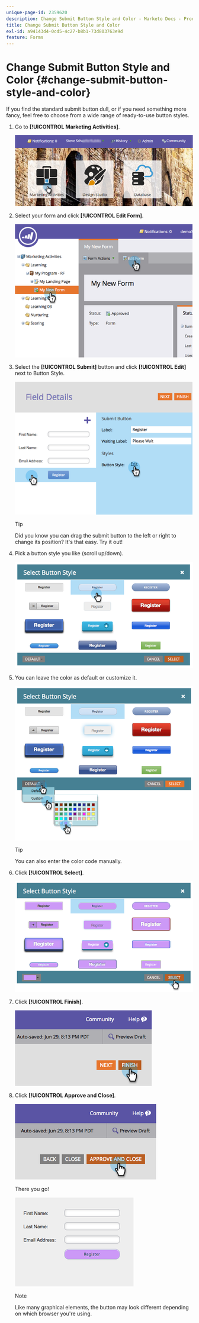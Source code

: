 ```yaml
---
unique-page-id: 2359620
description: Change Submit Button Style and Color - Marketo Docs - Product Documentation
title: Change Submit Button Style and Color
exl-id: a94143d4-0cd5-4c27-b8b1-73d803763e9d
feature: Forms
---
```

# Change Submit Button Style and Color {#change-submit-button-style-and-color}

If you find the standard submit button dull, or if you need something more fancy, feel free to choose from a wide range of ready-to-use button styles.

1. Go to **[!UICONTROL Marketing Activities]**.

   ![](assets/login-marketing-activities-3.png)

1. Select your form and click **[!UICONTROL Edit Form]**.

   ![](assets/image2014-9-15-16-3a54-3a36.png)

1. Select the **[!UICONTROL Submit]** button and click **[!UICONTROL Edit]** next to Button Style.

   ![](assets/image2014-9-15-16-3a54-3a56.png)

   >[!TIP]
   >
   >Did you know you can drag the submit button to the left or right to change its position? It's that easy. Try it out!

1. Pick a button style you like (scroll up/down).

   ![](assets/image2014-9-15-16-3a55-3a30.png)

1. You can leave the color as default or customize it.

   ![](assets/image2014-9-15-16-3a56-3a0.png)

   >[!TIP]
   >
   >You can also enter the color code manually.

1. Click **[!UICONTROL Select]**.

   ![](assets/image2014-9-15-16-3a56-3a37.png)

1. Click **[!UICONTROL Finish]**.

   ![](assets/image2014-9-15-16-3a56-3a52.png)

1. Click **[!UICONTROL Approve and Close]**.

   ![](assets/image2014-9-15-16-3a57-3a10.png)

   There you go!

   ![](assets/image2014-9-15-16-3a57-3a17.png)

   >[!NOTE]
   >
   >Like many graphical elements, the button may look different depending on which browser you're using.
